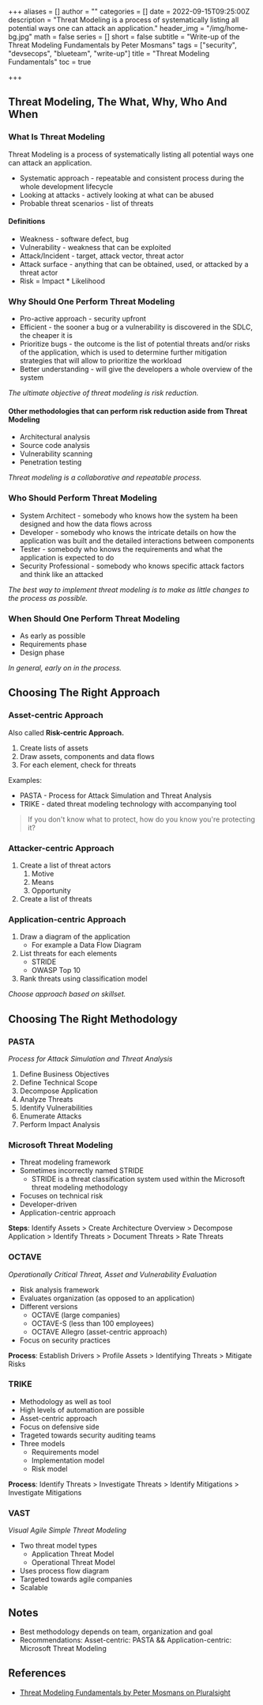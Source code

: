 +++
aliases = []
author = ""
categories = []
date = 2022-09-15T09:25:00Z
description = "Threat Modeling is a process of systematically listing all potential ways one can attack an application."
header_img = "/img/home-bg.jpg"
math = false
series = []
short = false
subtitle = "Write-up of the Threat Modeling Fundamentals by Peter Mosmans"
tags = ["security", "devsecops", "blueteam", "write-up"]
title = "Threat Modeling Fundamentals"
toc = true

+++
## Threat Modeling, The What, Why, Who And When

### What Is Threat Modeling

Threat Modeling is a process of systematically listing all potential ways one can attack an application.

* Systematic approach - repeatable and consistent process during the whole development lifecycle
* Looking at attacks - actively looking at what can be abused
* Probable threat scenarios - list of threats

#### Definitions

* Weakness - software defect, bug
* Vulnerability - weakness that can be exploited
* Attack/Incident - target, attack vector, threat actor
* Attack surface - anything that can be obtained, used, or attacked by a threat actor
* Risk = Impact * Likelihood

### Why Should One Perform Threat Modeling

* Pro-active approach - security upfront
* Efficient - the sooner a bug or a vulnerability is discovered in the SDLC, the cheaper it is
* Prioritize bugs - the outcome is the list of potential threats and/or risks of the application, which is used to determine further mitigation strategies that will allow to prioritize the workload
* Better understanding - will give the developers a whole overview of the system

_The ultimate objective of threat modeling is risk reduction._

#### Other methodologies that can perform risk reduction aside from Threat Modeling

* Architectural analysis
* Source code analysis
* Vulnerability scanning
* Penetration testing

_Threat modeling is a collaborative and repeatable process._

### Who Should Perform Threat Modeling

* System Architect - somebody who knows how the system ha been designed and how the data flows across
* Developer - somebody who knows the intricate details on how the application was built and the detailed interactions between components
* Tester - somebody who knows the requirements and what the application is expected to do
* Security Professional - somebody who knows specific attack factors and think like an attacked

_The best way to implement threat modeling is to make as little changes to the process as possible._

### When Should One Perform Threat Modeling

* As early as possible
* Requirements phase
* Design phase

_In general, early on in the process._

## Choosing The Right Approach

### Asset-centric Approach

Also called **Risk-centric Approach.**

1. Create lists of assets
2. Draw assets, components and data flows
3. For each element, check for threats

Examples:

* PASTA - Process for Attack Simulation and Threat Analysis
* TRIKE - dated threat modeling technology with accompanying tool

> If you don't know what to protect, how do you know you're protecting it?

### Attacker-centric Approach

1. Create a list of threat actors
   1. Motive
   2. Means
   3. Opportunity
2. Create a list of threats

### Application-centric Approach

1. Draw a diagram of the application
   * For example a Data Flow Diagram
2. List threats for each elements
   * STRIDE
   * OWASP Top 10
3. Rank threats using classification model

_Choose approach based on skillset._

## Choosing The Right Methodology

### PASTA

_Process for Attack Simulation and Threat Analysis_

1. Define Business Objectives
2. Define Technical Scope
3. Decompose Application
4. Analyze Threats
5. Identify Vulnerabilities
6. Enumerate Attacks
7. Perform Impact Analysis

### Microsoft Threat Modeling

* Threat modeling framework
* Sometimes incorrectly named STRIDE
  * STRIDE is a threat classification system used within the Microsoft threat modeling methodology
* Focuses on technical risk
* Developer-driven
* Application-centric approach

**Steps**: Identify Assets > Create Architecture Overview > Decompose Application > Identify Threats > Document Threats > Rate Threats

### OCTAVE

_Operationally Critical Threat, Asset and Vulnerability Evaluation_

* Risk analysis framework
* Evaluates organization (as opposed to an application)
* Different versions
  * OCTAVE (large companies)
  * OCTAVE-S (less than 100 employees)
  * OCTAVE Allegro (asset-centric approach)
* Focus on security practices

**Process**: Establish Drivers > Profile Assets > Identifying Threats > Mitigate Risks

### TRIKE

* Methodology as well as tool
* High levels of automation are possible
* Asset-centric approach
* Focus on defensive side
* Trageted towards security auditing teams
* Three models
  * Requirements model
  * Implementation model
  * Risk model

**Process**: Identify Threats > Investigate Threats > Identify Mitigations > Investigate Mitigations

### VAST

_Visual Agile Simple Threat Modeling_

* Two threat model types
  * Application Threat Model
  * Operational Threat Model
* Uses process flow diagram
* Targeted towards agile companies
* Scalable

## Notes

* Best methodology depends on team, organization and goal
* Recommendations: Asset-centric: PASTA && Application-centric: Microsoft Threat Modeling

## References

* [Threat Modeling Fundamentals by Peter Mosmans on Pluralsight](https://app.pluralsight.com/library/courses/threat-modeling-fundamentals/table-of-contents)